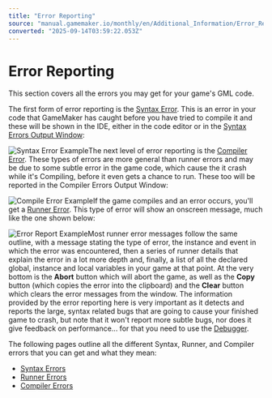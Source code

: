 ```yaml
---
title: "Error Reporting"
source: "manual.gamemaker.io/monthly/en/Additional_Information/Error_Reporting.htm"
converted: "2025-09-14T03:59:22.053Z"
---
```


# Error Reporting

This section covers all the errors you may get for your game's GML code.

The first form of error reporting is the [Syntax Error](Errors/Syntax_Errors.md). This is an error in your code that GameMaker has caught before you have tried to compile it and these will be shown in the IDE, either in the code editor or in the [Syntax Errors Output Window](../Introduction/The_Output_Window.md):

![Syntax Error Example](../assets/Images/Scripting_Reference/Additional_Information/Errors_Syntax.png)The next level of error reporting is the [Compiler Error](Errors/Compiler_Errors.md). These types of errors are more general than runner errors and may be due to some subtle error in the game code, which cause the it crash while it's Compiling, before it even gets a chance to run. These too will be reported in the Compiler Errors Output Window:

![Compile Error Example](../assets/Images/Scripting_Reference/Additional_Information/Errors_Compile_Output.png)If the game compiles and an error occurs, you'll get a [Runner Error](Errors/Runner_Errors.md). This type of error will show an onscreen message, much like the one shown below:

![Error Report Example](../assets/Images/Scripting_Reference/Additional_Information/Error_Report.png)Most runner error messages follow the same outline, with a message stating the type of error, the instance and event in which the error was encountered, then a series of runner details that explain the error in a lot more depth and, finally, a list of all the declared global, instance and local variables in your game at that point. At the very bottom is the **Abort** button which will abort the game, as well as the **Copy** button (which copies the error into the clipboard) and the **Clear** button which clears the error messages from the window. The information provided by the error reporting here is very important as it detects and reports the large, syntax related bugs that are going to cause your finished game to crash, but note that it won't report more subtle bugs, nor does it give feedback on performance... for that you need to use the [Debugger](../../../../IDE_Tools/The_Debugger.md).

The following pages outline all the different Syntax, Runner, and Compiler errors that you can get and what they mean:

-   [Syntax Errors](Errors/Syntax_Errors.md)
-   [Runner Errors](Errors/Runner_Errors.md)
-   [Compiler Errors](Errors/Compiler_Errors.md)
